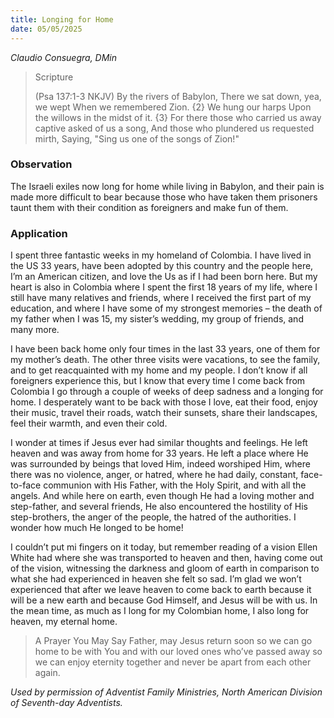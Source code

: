 ```yaml
---
title: Longing for Home
date: 05/05/2025
---
```


_Claudio Consuegra, DMin_

> <p>Scripture</p>
> (Psa 137:1-3 NKJV) By the rivers of Babylon, There we sat down, yea, we wept When we remembered Zion. {2} We hung our harps Upon the willows in the midst of it. {3} For there those who carried us away captive asked of us a song, And those who plundered us requested mirth, Saying, "Sing us one of the songs of Zion!"

### Observation

The Israeli exiles now long for home while living in Babylon, and their pain is made more difficult to bear because those who have taken them prisoners taunt them with their condition as foreigners and make fun of them.

### Application

I spent three fantastic weeks in my homeland of Colombia. I have lived in the US 33 years, have been adopted by this country and the people here, I’m an American citizen, and love the Us as if I had been born here. But my heart is also in Colombia where I spent the first 18 years of my life, where I still have many relatives and friends, where I received the first part of my education, and where I have some of my strongest memories – the death of my father when I was 15, my sister’s wedding, my group of friends, and many more.

I have been back home only four times in the last 33 years, one of them for my mother’s death. The other three visits were vacations, to see the family, and to get reacquainted with my home and my people. I don’t know if all foreigners experience this, but I know that every time I come back from Colombia I go through a couple of weeks of deep sadness and a longing for home. I desperately want to be back with those I love, eat their food, enjoy their music, travel their roads, watch their sunsets, share their landscapes, feel their warmth, and even their cold.

I wonder at times if Jesus ever had similar thoughts and feelings. He left heaven and was away from home for 33 years. He left a place where He was surrounded by beings that loved Him, indeed worshiped Him, where there was no violence, anger, or hatred, where he had daily, constant, face-to-face communion with His Father, with the Holy Spirit, and with all the angels. And while here on earth, even though He had a loving mother and step-father, and several friends, He also encountered the hostility of His step-brothers, the anger of the people, the hatred of the authorities. I wonder how much He longed to be home!

I couldn’t put mi fingers on it today, but remember reading of a vision Ellen White had where she was transported to heaven and then, having come out of the vision, witnessing the darkness and gloom of earth in comparison to what she had experienced in heaven she felt so sad. I’m glad we won’t experienced that after we leave heaven to come back to earth because it will be a new earth and because God Himself, and Jesus will be with us. In the mean time, as much as I long for my Colombian home, I also long for heaven, my eternal home.

> <callout>A Prayer You May Say</callout>
> Father, may Jesus return soon so we can go home to be with You and with our loved ones who’ve passed away so we can enjoy eternity together and never be apart from each other again.

_Used by permission of Adventist Family Ministries, North American Division of Seventh-day Adventists._